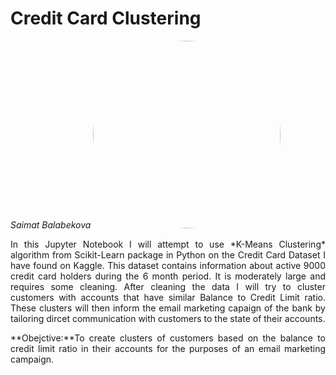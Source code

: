 # Credit Card Clustering

*Saimat Balabekova*
<img src="https://media.istockphoto.com/photos/stacked-credit-cards-picture-id1203763961?k=20&m=1203763961&s=612x612&w=0&h=mrFgkoWWVdp0mtt_vw6OTEZCSjw3bUYhuJt5QWVdkXo=" width="300" height="auto" style="border-radius:50%">

<div style="text-align: justify"> In this Jupyter Notebook I will attempt to use *K-Means Clustering* algorithm from Scikit-Learn package in Python on the Credit Card Dataset I have found on Kaggle. This dataset contains information about active 9000 credit card holders during the 6 month period. It is moderately large and requires some cleaning. After cleaning the data I will try to cluster customers with accounts that have similar Balance to Credit Limit ratio. These clusters will then inform the email marketing capaign of the bank by tailoring dircet communication with customers to the state of their accounts.

**Obejctive:**To create clusters of customers based on the balance to credit limit ratio in their accounts for the purposes of an email marketing campaign. </div>  